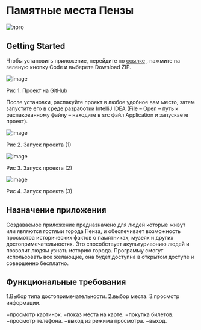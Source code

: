 # **Памятные места Пензы**
![лого](https://user-images.githubusercontent.com/96546414/209622324-803288db-552d-47e6-a1b4-4b14a1df3fe5.jpg)

## Getting Started 
Чтобы установить приложение, перейдите по  [ссылке](https://github.com/Mazay24/Praktic) , нажмите на зеленую кнопку Code и выберете Download ZIP. 

![image](https://user-images.githubusercontent.com/96546414/209622647-27410927-9e2e-4152-bec6-f067e5a7729b.png)

Рис 1. Проект на GitHub

После установки, распакуйте проект в любое удобное вам место, затем запустите его в среде разработки IntelliJ IDEA (File – Open – путь к распакованному файлу – находите в src файл Application и запускаете проект).

![image](https://user-images.githubusercontent.com/96546414/209622689-6e963e49-aecc-4b40-b2d8-8d7e8bada1de.png)

Рис 2. Запуск проекта (1)

![image](https://user-images.githubusercontent.com/96546414/209622705-53a00367-12b9-4b0e-a13b-8b0fefff7499.png)

Рис 3. Запуск проекта (2)

![image](https://user-images.githubusercontent.com/96546414/209622724-ae34e431-89c0-4c3e-bca2-c9b273d617f0.png)

Рис 4. Запуск проекта (3)

## Назначение приложения 

Создаваемое приложение предназначено для людей которые живут или являются гостями города Пенза, и обеспечивает возможность просмотра исторических фактов о памятниках, музеях и других достопримечательностях. Это способствует акультуривонию людей и позволит людям узнать историю города. 
Программу смогут использовать все желающие, она будет доступна в открытом доступе и совершенно бесплатно.

## Функциональные требования

1.Выбор типа достопримечательности.
2.выбор места.
3.просмотр информации.

−просмотр картинок.
−показ места на карте.
−покупка билетов.
−просмотр телефона.
−выход из режима просмотра.
−выход.
